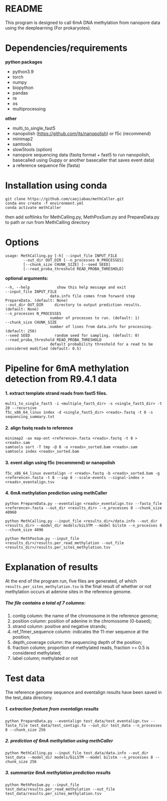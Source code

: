 # README

This program is designed to call 6mA DNA methylation from nanopore data using the deeplearning (For prokaryotes).

# Dependencies/requirements

**python packages**
* python3.9
* torch
* numpy
* biopython
* pandas
* re
* os
* multiprocessing

**other**
* multi_to_single_fast5
* nanopolish (https://github.com/jts/nanopolish) or f5c (recommend)
* minimap2
* samtools
* slow5tools (option)
* nanopore sequencing data (fastq format + fast5 to run nanopolish, basecalled using Guppy or another basecaller that saves event data)
* a reference sequence file (fasta)

# Installation using conda
    git clone https://github.com/caojiabao/methCaller.git
    conda env create -f environment.yml
    conda activate methCaller
    
then add softlinks for MethCalling.py, MethPosSum.py and PrepareData.py to path or run from MethCalling directory

# Options
    usage: MethCalling.py [-h] --input_file INPUT_FILE 
            --out_dir OUT_DIR [--n_processes N_PROCESSES] 
            [--chunk_size CHUNK_SIZE] [--seed SEED] 
            [--read_proba_threshold READ_PROBA_THRESHOLD]

**optional arguments:**
  
    --h, --help            show this help message and exit
    --input_file INPUT_FILE
                        data.info file comes from forward step PrepareData. (default: None)
    --out_dir OUT_DIR     directory to output prediction results. (default: None)
    --n_processes N_PROCESSES
                        number of processes to run. (default: 1)
    --chunk_size CHUNK_SIZE
                        number of lines from data.info for processing. (default: 256)
    --seed SEED           random seed for sampling. (default: 0)
    --read_proba_threshold READ_PROBA_THRESHOLD
                        default probability threshold for a read to be considered modified (default: 0.5)

# Pipeline for 6mA methylation detection from R9.4.1 data

#### 1. extract template strand reads from fast5 files.
~~~
multi_to_single_fast5 -i <multiple_fast5_dir> -s <single_fast5_dir> -t 20 --recursive
f5c_x86_64_linux index -d <single_fast5_dir> <reads>.fastq -t 8 -s sequencing_summary.txt
~~~
#### 2. align fastq reads to reference
~~~
minimap2 -ax map-ont <reference>.fasta <reads>.fastq -t 8 > <reads>.sam
samtools sort -T tmp -@ 8 -o <reads>_sorted.bam <reads>.sam
samtools index <reads>_sorted.bam
~~~
#### 3. event align using f5c (recommend) or nanopolish
~~~
f5c_x86_64_linux eventalign -r <reads>.fastq -b <reads>_sorted.bam -g <reference>.fasta -t 8 --iop 8 --scale-events --signal-index > <reads>_eventalign.tsv
~~~
#### 4. 6mA methylation prediction using methCaller
~~~
python PrepareData.py --eventalign <reads>_eventalign.tsv --fasta_file <reference>.fasta --out_dir <results_dir> --n_processes 8 --chunk_size 40960

python MethCalling.py --input_file <results_dir>/data.info --out_dir <results_dir> --model_dir models/biLSTM --model bilstm --n_processes 8 --chunk_size 4096

python MethPosSum.py --input_file <results_dir>/results.per_read_methylation --out_file <results_dir>/results.per_sites_methylation.tsv
~~~

# Explanation of results
At the end of the program run, five files are generated, of which `results.per_sites_methylation.tsv` is the final result of whether or not methylation occurs at adenine sites in the reference genome.
##### The file contains a total of 7 columns:
1. contig column: the name of the chromosome in the reference genome;
2. position column: position of adenine in the chromosome (0-based);
3. strand column: positive and negative strands;
4. ref_11mer_sequence column: indicates the 11-mer sequence at the position;
5. depth_coverage column: the sequencing depth of the position;
6. fraction column; proportion of methylated reads, fraction >= 0.5 is considered methylated;
7. label column; methylated or not

# Test data
The reference genome sequence and eventalign results have been saved in the test_data directory.
##### 1. extraction feature from eventalign results
~~~ 
python PrepareData.py --eventalign test_data/test_eventalign.tsv --fasta_file test_data/test_contigs.fa --out_dir test_data --n_processes 8 --chunk_size 256
~~~
##### 2. prediction of 6mA methylation using methCaller
~~~
python MethCalling.py --input_file test_data/data.info --out_dir test_data --model_dir models/biLSTM --model bilstm --n_processes 8 --chunk_size 256
~~~
##### 3. summarize 6mA methylation prediction results
~~~
python MethPosSum.py --input_file test_data/results.per_read_methylation --out_file test_data/results.per_sites_methylation.tsv
~~~
